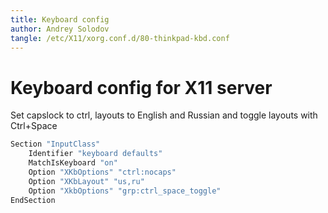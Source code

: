 ```yaml
---
title: Keyboard config
author: Andrey Solodov
tangle: /etc/X11/xorg.conf.d/80-thinkpad-kbd.conf
---
```


# Keyboard config for X11 server
Set capslock to ctrl, layouts to English and Russian and toggle layouts with Ctrl+Space
```sh
Section "InputClass"
    Identifier "keyboard defaults"
    MatchIsKeyboard "on"
    Option "XKbOptions" "ctrl:nocaps"
    Option "XKbLayout" "us,ru"
    Option "XkbOptions" "grp:ctrl_space_toggle"
EndSection
```
